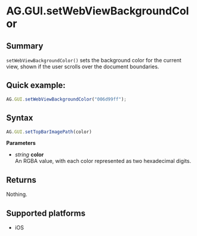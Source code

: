 # AG.GUI.setWebViewBackgroundColor

## Summary
`setWebViewBackgroundColor()` sets the background color for the current view, shown if the user scrolls over the document boundaries.

## Quick example:
```javascript
AG.GUI.setWebViewBackgroundColor("006d99ff");
```

## Syntax
```javascript
AG.GUI.setTopBarImagePath(color)
```

**Parameters**

* *string* **color**<br>
  An RGBA value, with each color represented as two hexadecimal digits.

## Returns
Nothing.

## Supported platforms
* iOS